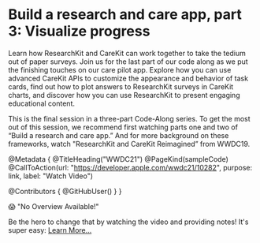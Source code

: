 # Build a research and care app, part 3: Visualize progress

Learn how ResearchKit and CareKit can work together to take the tedium out of paper surveys. Join us for the last part of our code along as we put the finishing touches on our care pilot app. Explore how you can use advanced CareKit APIs to customize the appearance and behavior of task cards, find out how to plot answers to ResearchKit surveys in CareKit charts, and discover how you can use ResearchKit to present engaging educational content.

This is the final session in a three-part Code-Along series. To get the most out of this session, we recommend first watching parts one and two of “Build a research and care app.” And for more background on these frameworks, watch "ResearchKit and CareKit Reimagined” from WWDC19.

@Metadata {
   @TitleHeading("WWDC21")
   @PageKind(sampleCode)
   @CallToAction(url: "https://developer.apple.com/wwdc21/10282", purpose: link, label: "Watch Video")

   @Contributors {
      @GitHubUser(<replace this with your GitHub handle>)
   }
}

😱 "No Overview Available!"

Be the hero to change that by watching the video and providing notes! It's super easy:
 [Learn More…](https://wwdcnotes.github.io/WWDCNotes/documentation/wwdcnotes/contributing)
